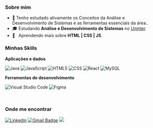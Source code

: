<h3>Sobre mim</h3>

- 🤔 Tenho estudado ativamente os Conceitos da Análise e Desenvolvimento de Sistemas e as ferramentas essenciais da área..
- 🎓 Estudando **Análise e Desenvolvimento de Sistemas** no <a href="https://www.uninter.com">Uninter</a>.
- 🌱 &nbsp; Aprendendo mais sobre **HTML | CSS | JS**.

<h3>Minhas Skills</h3>

**Aplicações e dados**

![Java](https://img.shields.io/badge/-Java-333333?style=flat&logo=Java&logoColor=007396)
![JavaScript](https://img.shields.io/badge/-JavaScript-333333?style=flat&logo=javascript)
![HTML5](https://img.shields.io/badge/-HTML5-333333?style=flat&logo=HTML5)
![CSS](https://img.shields.io/badge/-CSS-333333?style=flat&logo=CSS3&logoColor=1572B6)
![React](https://img.shields.io/badge/-React-333333?style=flat&logo=react)
![MySQL](https://img.shields.io/badge/-MySQL-333333?style=flat&logo=mysql)


**Ferramentas de desenvolvimento**

![Visual Studio Code](https://img.shields.io/badge/-Visual%20Studio%20Code-333333?style=flat&logo=visual-studio-code&logoColor=007ACC)
![Figma](https://img.shields.io/badge/-Figma-333333?style=flat&logo=figma&logoColor=007ACC)

<br/>

<h3>Onde me encontrar</h3>

[![Linkedin](https://img.shields.io/badge/-Matheus-blue?style=flat-square&logo=Linkedin&logoColor=white&link=https://www.linkedin.com/in/mathluna/)](https://www.linkedin.com/in/mathluna/)
[![Gmail Badge](https://img.shields.io/badge/-srmatheus6162@email.com-006bed?style=flat-square&logo=Gmail&logoColor=white&link=mailto:SEU-EMAIL)](mailto:srmatheus6162@gmail.com)
<a href='https://github.com/CanetaL/CanetaL'><img src='https://cdn-icons-png.flaticon.com/512/25/25231.png'></a>
